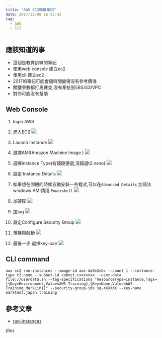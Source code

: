 ```yaml
---
title: "AWS EC2開機筆記"
date: 2017/12/08 16:42:42
tag:
  - AWS
  - EC2
---
```

## 應該知道的事
- 這個是教育訓練的筆記
- 使用web console 建立ec2
- 使用cli 建立ec2
- 2017的筆記可能會隨時間變得沒有參考價值
- 關鍵參數都打馬賽克,沒有牽扯到EBS/S3/VPC
- 對你可能沒有幫助

## Web Console

1. login AWS

2. 進入EC2
![](https://i.imgur.com/hRFwjzr.jpg)

3. Launch Instance
![](https://i.imgur.com/g9vlacA.jpg)

4. 選擇AMI(Amazon Machine Image )
![](https://i.imgur.com/dVKPsAp.jpg)

5. 選擇Instance Type(有錢隨便選,沒錢選t2.nano)
![](https://i.imgur.com/61gG2pd.jpg)

6. 設定 Instance Details
![](https://i.imgur.com/NkbKrzL.jpg)

7. 如果想在開機的時候自動安裝一些程式,可以在`Advanced Details` 加語法
windows AMI請用 `Powershell`
![](https://i.imgur.com/bJxWlgd.jpg)

8. 加硬碟
![](https://i.imgur.com/MP9igLc.jpg)


9. 加tag
![](https://i.imgur.com/xDTx2nv.jpg)

10. 設定Configure Security Group
![](https://i.imgur.com/wximWw1.jpg)

11. 預覽與啟動
![](https://i.imgur.com/6Y4fcOI.jpg)

12. 最後一步,選擇key-pair 
![](https://i.imgur.com/fRhUafI.jpg)




## CLI command

```
aws ec2 run-instances --image-id ami-da9e2cbc --count 1 --instance-type t2.nano --subnet-id subnet-cxxxxxxx --user-data file://userdata.sh --tag-specifications "ResourceType=instance,Tags=[{Key=Environment,Value=AWS-Training},{Key=Name,Value=AWS-Training_MarkLin}]" --security-group-ids sg-XXXXXX --key-name marktest.japan.training
```

## 參考文章
- [run-instances](http://docs.aws.amazon.com/cli/latest/reference/ec2/run-instances.html)

(fin)
